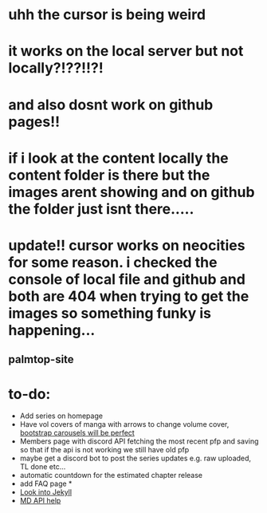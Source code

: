 # uhh the cursor is being weird
# it works on the local server but not locally?!??!!?!
# and also dosnt work on github pages!!
# if i look at the content locally the content folder is there but the images arent showing and on github the folder just isnt there.....

# update!! cursor works on neocities for some reason. i checked the console of local file and github and both are 404 when trying to get the images so something funky is happening...

## palmtop-site

# to-do:

* Add series on homepage
* Have vol covers of manga with arrows to change volume cover, [bootstrap carousels will be perfect](https://getbootstrap.com/docs/4.0/components/carousel/ "Bootstrap site")
* Members page with discord API fetching the most recent pfp and saving so that if the api is not working we still have old pfp
* maybe get a discord bot to post the series updates e.g. raw uploaded, TL done etc...
* automatic countdown for the estimated chapter release
* add FAQ page
    * 
* [Look into Jekyll](https://jekyllrb.com "Jekyll's Homepage")
* [MD API help](https://api.mangadex.org/docs/guide/get-chapters/ "MD API docs")

